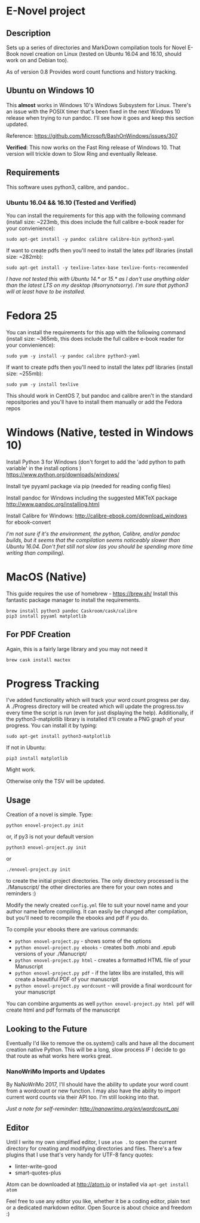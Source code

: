 # E-Novel project

## Description
Sets up a series of directories and MarkDown compilation tools for Novel E-Book novel creation on Linux (tested on Ubuntu 16.04 and 16.10, should work on and Debian too).

As of version 0.8 Provides word count functions and history tracking.

## Ubuntu on Windows 10
This **almost** works in Windows 10's Windows Subsystem for Linux. There's an issue with the POSIX timer that's been fixed in the next Windows 10 release when trying to run pandoc. I'll see how it goes and keep this section updated.

Reference: <https://github.com/Microsoft/BashOnWindows/issues/307>

**Verified**: This now works on the Fast Ring release of Windows 10. That version will trickle down to Slow Ring and eventually Release.

## Requirements
This software uses python3, calibre, and pandoc..

### Ubuntu 16.04 && 16.10 (Tested and Verified)
You can install the requirements for this app with the following command (install size: ~223mb, this does include the full calibre e-book reader for your convienience):

    sudo apt-get install -y pandoc calibre calibre-bin python3-yaml

If want to create pdfs then you'll need to install the latex pdf libraries (install size: ~282mb):

    sudo apt-get install -y texlive-latex-base texlive-fonts-recommended

*I have not tested this with Ubuntu 14.\* or 15.\* as I don't use anything older than the latest LTS on my desktop (#sorrynotsorry). I'm sure that python3 will at least have to be installed.*

# Fedora 25
You can install the requirements for this app with the following command (install size: ~365mb, this does include the full calibre e-book reader for your convienience):

    sudo yum -y install -y pandoc calibre python3-yaml

If want to create pdfs then you'll need to install the latex pdf libraries (install size: ~255mb):

    sudo yum -y install texlive

This should work in CentOS 7, but pandoc and calibre aren't in the standard repositpories and you'll have to install them manually or add the Fedora repos

# Windows (Native, tested in Windows 10)
Install Python 3 for Windows (don't forget to add the 'add python to path variable' in the install options ) <https://www.python.org/downloads/windows/>

Install tye pyyaml package via pip (needed for reading config files)

Install pandoc for Windows including the suggested MiKTeX package <http://www.pandoc.org/installing.html>

Install Calibre for Windows: <http://calibre-ebook.com/download_windows> for ebook-convert

*I'm not sure if it's the environment, the python, Calibre, and/or pandoc builds, but it seems that the compilation seems noticeably slower than Ubuntu 16.04. Don't fret still not slow (as you should be spending more time writing than compiling).*

# MacOS (Native)

This guide requires the use of homebrew - https://brew.sh/ Install this fantastic package manager to install the requirements.

	brew install python3 pandoc Caskroom/cask/calibre
	pip3 install pyyaml matplotlib

## For PDF Creation
Again, this is a fairly large library and you may not need it

	brew cask install mactex

# Progress Tracking
I've added functionality which will track your word count progress per day. A ./Progress directory will be created which will update the progress.tsv every time the script is run (even for just displaying the help). Additionally, if the python3-matplotlib library is installed it'll create a PNG graph of your progress. You can install it by typing:

    sudo apt-get install python3-matplotlib

If not in Ubuntu:

    pip3 install matplotlib

Might work.

Otherwise only the TSV will be updated.

## Usage
Creation of a novel is simple.
Type:

	python enovel-project.py init

or, if py3 is not your default version

	python3 enovel-project.py init

or

    ./enovel-project.py init

to create the initial project directories. The only directory processed is the ./Manuscript/ the other directories are there for your own notes and reminders :)

Modify the newly created `config.yml` file to suit your novel name and your author name before compiling. It can easily be changed after compilation, but you'll need to recompile the ebooks and pdf if you do.

To compile your ebooks there are various commands:

* `python enovel-project.py` - shows some of the options
* `python enovel-project.py ebooks` - creates both .mobi and .epub versions of your ./Manucript/
* `python enovel-project.py html` - creates a formatted HTML file of your Manuscript
* `python enovel-project.py pdf` - if the latex libs are installed, this will create a beautiful PDF of your manuscript
* `python enovel-project.py wordcount` - will provide a final wordcount for your manuscript

You can combine arguments as well `python enovel-project.py html pdf` will create html and pdf formats of the manuscript

## Looking to the Future
Eventually I'd like to remove the os.system() calls and have all the document creation native Python. This will be a long, slow process *IF* I decide to go that route as what works here works great.

### NanoWriMo Imports and Updates
By NaNoWriMo 2017, I'll should have the ability to update your word count from a wordcount or new function. I may also have the ability to import current word counts via their API too. I'm still looking into that.

*Just a note for self-reminder: http://nanowrimo.org/en/wordcount_api*

## Editor
Until I write my own simplified editor, I use `atom .` to open the current directory for creating and modifying directories and files. There's a few plugins that I use that's very handy for UTF-8 fancy quotes:

* linter-write-good
* smart-quotes-plus

Atom can be downloaded at http://atom.io or installed via `apt-get install atom`

Feel free to use any editor you like, whether it be a coding editor, plain text or a dedicated markdown editor. Open Source is about choice and freedom :)
